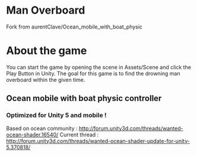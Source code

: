 # Man Overboard
Fork from aurentClave/Ocean_mobile_with_boat_physic

# About the game
You can start the game by opening the scene in Assets/Scene and click the Play Button in Unity. The goal for this game is to find the drowning man overboard within the given time.

## Ocean mobile with boat physic controller
### Optimized for Unity 5 and mobile !

Based on ocean community : http://forum.unity3d.com/threads/wanted-ocean-shader.16540/
Current thread : http://forum.unity3d.com/threads/wanted-ocean-shader-update-for-unity-5.370818/

